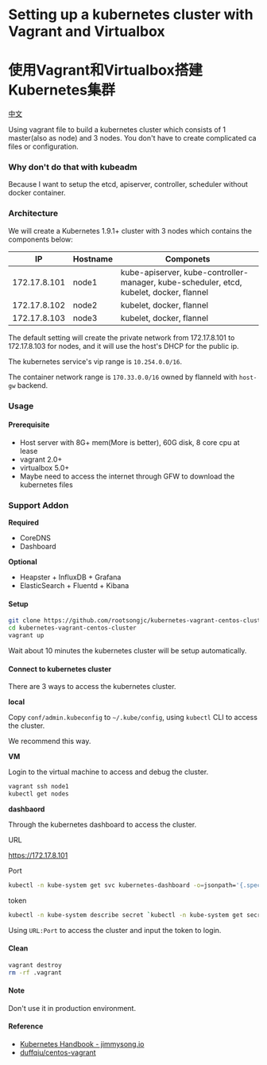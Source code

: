 # Setting up a kubernetes cluster with Vagrant and Virtualbox

# 使用Vagrant和Virtualbox搭建Kubernetes集群

[中文](README-cn.md)


Using vagrant file to build a kubernetes cluster which consists of 1 master(also as node) and 3 nodes. You don't have to create complicated ca files or configuration.

### Why don't do that with kubeadm

Because I want to setup the etcd, apiserver, controller, scheduler without docker container.

### Architecture

We will create a Kubernetes 1.9.1+ cluster with 3 nodes which contains the components below:

| IP           | Hostname | Componets                                |
| ------------ | -------- | ---------------------------------------- |
| 172.17.8.101 | node1    | kube-apiserver, kube-controller-manager, kube-scheduler, etcd, kubelet, docker, flannel |
| 172.17.8.102 | node2    | kubelet, docker, flannel                 |
| 172.17.8.103 | node3    | kubelet, docker, flannel                 |

The default setting will create the private network from 172.17.8.101 to 172.17.8.103 for nodes, and it will use the host's DHCP for the public ip.

The kubernetes service's vip range is `10.254.0.0/16`.

The container network range is `170.33.0.0/16` owned by flanneld with `host-gw` backend.

### Usage

#### Prerequisite
* Host server with 8G+ mem(More is better), 60G disk, 8 core cpu at lease
* vagrant 2.0+
* virtualbox 5.0+
* Maybe need to access the internet through GFW to download the kubernetes files

### Support Addon

**Required**

- CoreDNS
- Dashboard

**Optional**

- Heapster + InfluxDB + Grafana
- ElasticSearch + Fluentd + Kibana

#### Setup
```bash
git clone https://github.com/rootsongjc/kubernetes-vagrant-centos-cluster.git
cd kubernetes-vagrant-centos-cluster
vagrant up
```

Wait about 10 minutes the kubernetes cluster will be setup automatically.

#### Connect to kubernetes cluster

There are 3 ways to access the kubernetes cluster.

**local**

Copy `conf/admin.kubeconfig` to `~/.kube/config`, using `kubectl` CLI to access the cluster.

We recommend this way.

**VM**

Login to the virtual machine to access and debug the cluster.

```bash
vagrant ssh node1
kubectl get nodes
```

**dashbaord**

Through the kubernetes dashboard to access the cluster.

URL

https://172.17.8.101

Port

```bash
kubectl -n kube-system get svc kubernetes-dashboard -o=jsonpath='{.spec.ports[0].nodePort}'
```

token

```bash
kubectl -n kube-system describe secret `kubectl -n kube-system get secret|grep admin-token|cut -d " " -f1`|grep "token:"|tr -s " "|cut -d " " -f2
```

Using `URL:Port` to access the cluster and input the token to login.

#### Clean

```bash
vagrant destroy
rm -rf .vagrant
```

#### Note

Don't use it in production environment.

#### Reference

* [Kubernetes Handbook - jimmysong.io](https://jimmysong.io/kubernetes-handbook/)
* [duffqiu/centos-vagrant](https://github.com/duffqiu/centos-vagrant)

